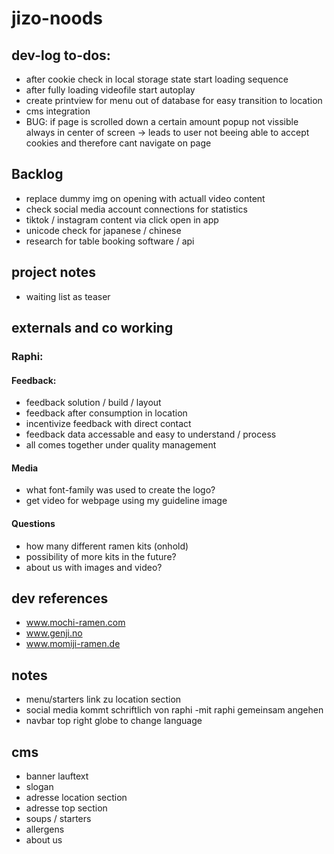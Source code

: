# jizo-noods

## dev-log to-dos:

- after cookie check in local storage state start loading sequence
- after fully loading videofile start autoplay
- create printview for menu out of database for easy transition to location
- cms integration
- BUG: if page is scrolled down a certain amount popup not vissible always in center of screen -> leads to user not beeing able to accept cookies and therefore cant navigate on page

## Backlog

- replace dummy img on opening with actuall video content
- check social media account connections for statistics
- tiktok / instagram content via click open in app
- unicode check for japanese / chinese
- research for table booking software / api

## project notes

- waiting list as teaser

## externals and co working

### Raphi:

#### Feedback:

- feedback solution / build / layout
- feedback after consumption in location
- incentivize feedback with direct contact
- feedback data accessable and easy to understand / process
- all comes together under quality management

#### Media

- what font-family was used to create the logo?
- get video for webpage using my guideline image

#### Questions

- how many different ramen kits (onhold)
- possibility of more kits in the future?
- about us with images and video?

## dev references

- www.mochi-ramen.com
- www.genji.no
- www.momiji-ramen.de

## notes

- menu/starters link zu location section
- social media kommt schriftlich von raphi -mit raphi gemeinsam angehen
- navbar top right globe to change language

## cms

- banner lauftext
- slogan
- adresse location section
- adresse top section
- soups / starters
- allergens
- about us
